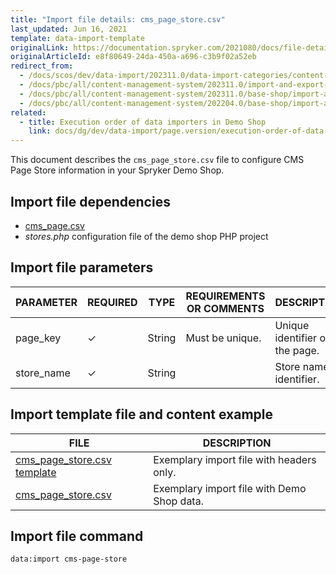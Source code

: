 ```yaml
---
title: "Import file details: cms_page_store.csv"
last_updated: Jun 16, 2021
template: data-import-template
originalLink: https://documentation.spryker.com/2021080/docs/file-details-cms-page-storecsv
originalArticleId: e8f80649-24da-450a-a696-c3b9f02a52eb
redirect_from:
  - /docs/scos/dev/data-import/202311.0/data-import-categories/content-management/file-details-cms-page-store.csv.html
  - /docs/pbc/all/content-management-system/202311.0/import-and-export-data/file-details-cms-page-store.csv.html
  - /docs/pbc/all/content-management-system/202311.0/base-shop/import-and-export-data/file-details-cms-page-store.csv.html
  - /docs/pbc/all/content-management-system/202204.0/base-shop/import-and-export-data/import-file-details-cms-page-store.csv.html
related:
  - title: Execution order of data importers in Demo Shop
    link: docs/dg/dev/data-import/page.version/execution-order-of-data-importers.html
---
```


This document describes the `cms_page_store.csv` file to configure CMS Page Store information in your Spryker Demo Shop.

## Import file dependencies


* [cms_page.csv](/docs/pbc/all/content-management-system/{{page.version}}/base-shop/import-and-export-data/import-file-details-cms-page.csv.html)
* *stores.php* configuration file of the demo shop PHP project


## Import file parameters


| PARAMETER | REQUIRED | TYPE | REQUIREMENTS OR COMMENTS | DESCRIPTION |
| --- | --- | --- | --- | --- |
| page_key | &check; | String | Must be unique. | Unique identifier of the page. |
| store_name | &check; | String |  | Store name identifier. |



## Import template file and content example

| FILE | DESCRIPTION |
| --- | --- |
| [cms_page_store.csv template](https://spryker.s3.eu-central-1.amazonaws.com/docs/Developer+Guide/Back-End/Data+Manipulation/Data+Ingestion/Data+Import/Data+Import+Categories/Content+Management/Template+cms_page_store.csv) | Exemplary import file with headers only. |
| [cms_page_store.csv](https://spryker.s3.eu-central-1.amazonaws.com/docs/Developer+Guide/Back-End/Data+Manipulation/Data+Ingestion/Data+Import/Data+Import+Categories/Content+Management/cms_page_store.csv) | Exemplary import file with Demo Shop data. |

## Import file command

```bash
data:import cms-page-store
```
